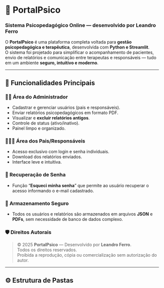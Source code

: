 # 🧠 PortalPsico  
### Sistema Psicopedagógico Online — desenvolvido por **Leandro Ferro**

O **PortalPsico** é uma plataforma completa voltada para **gestão psicopedagógica e terapêutica**, desenvolvida com **Python e Streamlit**.  
O sistema foi projetado para simplificar o acompanhamento de pacientes, envio de relatórios e comunicação entre terapeutas e responsáveis — tudo em um ambiente **seguro, intuitivo e moderno**.

---

## 🚀 Funcionalidades Principais

### 👩‍💼 Área do Administrador
- Cadastrar e gerenciar usuários (pais e responsáveis).  
- Enviar relatórios psicopedagógicos em formato PDF.  
- Visualizar e **excluir relatórios antigos**.  
- Controle de status (ativo/inativo).  
- Painel limpo e organizado.  

### 👨‍👩‍👧 Área dos Pais/Responsáveis
- Acesso exclusivo com login e senha individuais.  
- Download dos relatórios enviados.  
- Interface leve e intuitiva.  

### 🔑 Recuperação de Senha
- Função “**Esqueci minha senha**” que permite ao usuário recuperar o acesso informando o e-mail cadastrado.  

### 🧾 Armazenamento Seguro
- Todos os usuários e relatórios são armazenados em arquivos **JSON** e **PDFs**, sem necessidade de banco de dados complexo.  

### 🛡️ Direitos Autorais
> © 2025 **PortalPsico** — Desenvolvido por **Leandro Ferro**.  
> Todos os direitos reservados.  
> Proibida a reprodução, cópia ou comercialização sem autorização do autor.  

---

## ⚙️ Estrutura de Pastas

